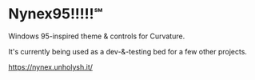 # Nynex95!!!!!℠

Windows 95-inspired theme & controls for Curvature.

It's currently being used as a dev-&-testing bed for a few other projects.

https://nynex.unholysh.it/
